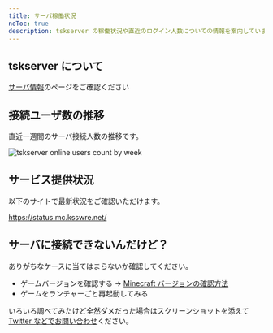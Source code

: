 ```yaml
---
title: サーバ稼働状況
noToc: true
description: tskserver の稼働状況や直近のログイン人数についての情報を案内しています。
---
```


## tskserver について
[サーバ情報](/about)のページをご確認ください

## 接続ユーザ数の推移
直近一週間のサーバ接続人数の推移です。

![tskserver online users count by week](https://graph.ksswre.net/tskserver)

## サービス提供状況
以下のサイトで最新状況をご確認いただけます。

<https://status.mc.ksswre.net/>

## サーバに接続できないんだけど？
ありがちなケースに当てはまらないか確認してください。

- ゲームバージョンを確認する → [Minecraft バージョンの確認方法](/introduction/prepare)
- ゲームをランチャーごと再起動してみる

いろいろ調べてみたけど全然ダメだった場合はスクリーンショットを添えて [Twitter などでお問い合わせ](https://twitter.com/intent/tweet?text=@k5342%20tskserver%20%E7%B9%8B%E3%81%92%E3%81%AA%E3%81%84%E3%82%93%E3%81%A0%E3%81%91%E3%81%A9%EF%BC%9F)ください。

